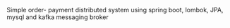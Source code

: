 Simple order- payment distributed system using spring boot, lombok, JPA, mysql and kafka messaging broker
